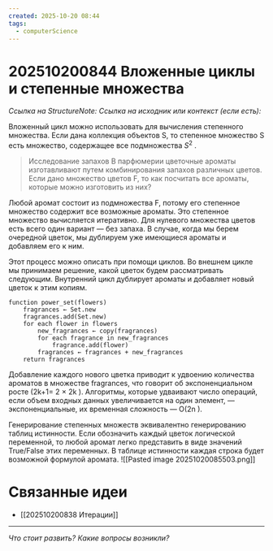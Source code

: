```yaml
---
created: 2025-10-20 08:44
tags:
  - computerScience
---
```

# 202510200844 Вложенные циклы и степенные множества

*Ссылка на StructureNote:*
*Ссылка на исходник или контекст (если есть):* 

Вложенный цикл можно использовать для вычисления степенного множества. Если дана коллекция объектов S, то степенное множество S есть множество, содержащее все подмножества $S^2$ .
>Исследование запахов В парфюмерии цветочные ароматы изготавливают путем комбинирования запахов различных цветов. Если дано множество цветов F, то как посчитать все ароматы, которые можно изготовить из них?

Любой аромат состоит из подмножества F, потому его степенное множество содержит все возможные ароматы. Это степенное множество вычисляется итеративно. Для нулевого множества цветов есть всего один вариант — без запаха. В случае, когда мы берем очередной цветок, мы дублируем уже имеющиеся ароматы и добавляем его к ним.

Этот процесс можно описать при помощи циклов. Во внешнем цикле мы принимаем решение, какой цветок будем рассматривать следующим. Внутренний цикл дублирует ароматы и добавляет новый цветок к этим копиям.
```
function power_set(flowers)
    fragrances ← Set.new
    fragrances.add(Set.new)
    for each flower in flowers
        new_fragrances ← copy(fragrances)
        for each fragrance in new_fragrances
            fragrance.add(flower)
        fragrances ← fragrances + new_fragrances
    return fragrances
```
Добавление каждого нового цветка приводит к удвоению количества ароматов в множестве fragrances, что говорит об экспоненциальном росте (2k+1= 2 × 2k ). Алгоритмы, которые удваивают число операций, если объем входных данных увеличивается на один элемент, — экспоненциальные, их временная сложность — O(2n ).

Генерирование степенных множеств эквивалентно генерированию таблиц истинности. Если обозначить каждый цветок логической переменной, то любой аромат легко представить в виде значений True/False этих переменных. В таблице истинности каждая строка будет возможной формулой аромата.
![[Pasted image 20251020085503.png]]
# Связанные идеи
- [[202510200838 Итерации]]
---

*Что стоит развить? Какие вопросы возникли?*